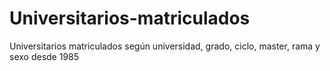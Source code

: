 # Universitarios-matriculados
Universitarios matriculados según universidad, grado, ciclo, master, rama y sexo desde 1985
